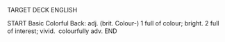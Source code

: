 TARGET DECK
ENGLISH

START
Basic
Colorful
Back: adj. (brit. Colour-) 1 full of colour; bright. 2 full of interest; vivid.  colourfully adv.
END
